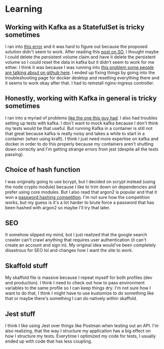 # Learning

## Working with Kafka as a StatefulSet is tricky sometimes

I ran into [this error](https://www.orchome.com/10529) and it was hard to figure out because the proposed solution didn't seem to work. After reading this [post on SO](https://stackoverflow.com/questions/65687515/delete-kubernetes-persistent-volume-from-statefulset-after-scale-down), I thought maybe I could delete the persistent volume claim and have it delete the persistent volume so I could reset the data in kafka but it didn't seem to work for me either. I think it was because I was running into [this problem some people are talking about on github here](https://github.com/kubernetes/kubernetes/issues/69697). I ended up fixing things by going into the troubleshooting page for docker desktop and resetting everything there and it seems to work okay after that. I had to reinstall nginx-ingress controller.

## Honestly, working with Kafka in general is tricky sometimes

I ran into a myriad of problems [like the one this guy had](https://github.com/confluentinc/examples/issues/398). I also had troubles setting up tests with kafka. I don't want to mock kafka because I don't think my tests would be that useful. But running Kafka in a container is still not that great because kafka is really noisy and takes a while to start in a container (when using kraft). I think I just need more expertise on kafka and docker in order to do this properly because my containers aren't shutting down correctly and I'm getting strange errors from jest (despite all the tests passing). 

## Choice of hash function

I was originally going to use bcrypt, but I decided on scrypt instead (using the node crypto module) because I like to trim down on dependencies and prefer using core modules. But I also read that argon2 is popular and that it won a [password hashing competition](https://en.wikipedia.org/wiki/Password_Hashing_Competition). I'm not sure how the competition works, but my guess is it's a lot harder to brute force a password that has been hashed with argon2 so maybe I'll try that later.

## SEO

It somehow slipped my mind, but I just realized that the google search crawler can't crawl anything that requires user authentication (it can't create an account and sign in). My original idea would've been completely disastrous for SEO lol and changes how I want the site to work.

## Skaffold stuff

My skaffold file is massive because I repeat myself for both profiles (dev and production). I think I need to check out how to pass environment variables to the same profile so I can keep things dry. I'm not sure how I want to do that, I think I might have to use kustomize to do something like that or maybe there's something I can do natively within skaffold.

## Jest stuff

I think I like using Jest over things like Postman when testing out an API. I'm also realizing, that the way I structure my application has a big effect on how I structure my tests. Everytime I optimized my code for tests, I usually ended up with code that has less coupling.
